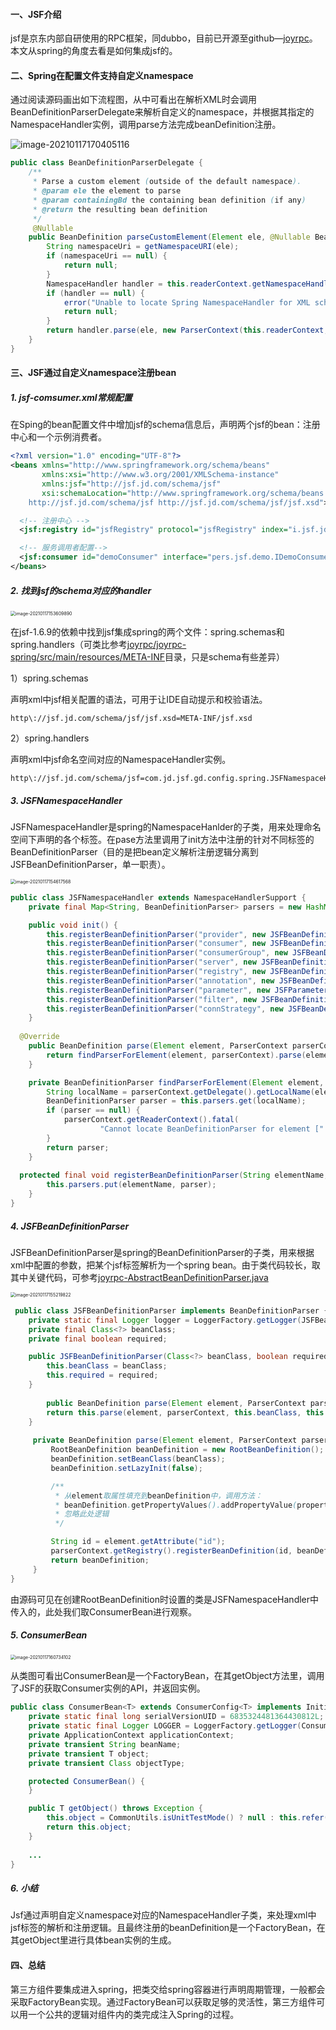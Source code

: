 #### 一、JSF介绍

jsf是京东内部自研使用的RPC框架，同dubbo，目前已开源至github—[joyrpc](https://github.com/joyrpc/joyrpc)。本文从spring的角度去看是如何集成jsf的。

#### 二、Spring在配置文件支持自定义namespace

通过阅读源码画出如下流程图，从中可看出在解析XML时会调用BeanDefinitionParserDelegate来解析自定义的namespace，并根据其指定的NamespaceHandler实例，调用parse方法完成beanDefinition注册。

![image-20210117170405116](pic/image-20210117170405116.png)

```java
public class BeanDefinitionParserDelegate {
	/**
	 * Parse a custom element (outside of the default namespace).
	 * @param ele the element to parse
	 * @param containingBd the containing bean definition (if any)
	 * @return the resulting bean definition
	 */
	 @Nullable
	public BeanDefinition parseCustomElement(Element ele, @Nullable BeanDefinition containingBd) {
		String namespaceUri = getNamespaceURI(ele);
		if (namespaceUri == null) {
			return null;
		}
		NamespaceHandler handler = this.readerContext.getNamespaceHandlerResolver().resolve(namespaceUri);
		if (handler == null) {
			error("Unable to locate Spring NamespaceHandler for XML schema namespace [" + namespaceUri + "]", ele);
			return null;
		}
		return handler.parse(ele, new ParserContext(this.readerContext, this, containingBd));
	}
}  
```



#### 三、JSF通过自定义namespace注册bean

##### 1. jsf-comsumer.xml常规配置

在Sping的bean配置文件中增加jsf的schema信息后，声明两个jsf的bean：注册中心和一个示例消费者。

```xml
<?xml version="1.0" encoding="UTF-8"?>
<beans xmlns="http://www.springframework.org/schema/beans"
	   xmlns:xsi="http://www.w3.org/2001/XMLSchema-instance"
	   xmlns:jsf="http://jsf.jd.com/schema/jsf"
	   xsi:schemaLocation="http://www.springframework.org/schema/beans http://www.springframework.org/schema/beans/spring-beans.xsd
    http://jsf.jd.com/schema/jsf http://jsf.jd.com/schema/jsf/jsf.xsd">

  <!-- 注册中心 -->
  <jsf:registry id="jsfRegistry" protocol="jsfRegistry" index="i.jsf.jd.com" />

  <!-- 服务调用者配置-->
  <jsf:consumer id="demoConsumer" interface="pers.jsf.demo.IDemoConsumer" protocol="jsf" alias="demo" />
</beans>
```

##### 2. 找到jsf的schema对应的handler

<img src="pic/image-20210117153609890.png" alt="image-20210117153609890" style="zoom:50%;" />

在jsf-1.6.9的依赖中找到jsf集成spring的两个文件：spring.schemas和spring.handlers（可类比参考[joyrpc/joyrpc-spring/src/main/resources/META-INF](https://github.com/joyrpc/joyrpc/tree/master/joyrpc-spring/src/main/resources/META-INF)目录，只是schema有些差异）

1）spring.schemas

声明xml中jsf相关配置的语法，可用于让IDE自动提示和校验语法。

```properties
http\://jsf.jd.com/schema/jsf/jsf.xsd=META-INF/jsf.xsd
```

2）spring.handlers

声明xml中jsf命名空间对应的NamespaceHandler实例。

```properties
http\://jsf.jd.com/schema/jsf=com.jd.jsf.gd.config.spring.JSFNamespaceHandler
```

##### 3. JSFNamespaceHandler

JSFNamespaceHandler是spring的NamespaceHanlder的子类，用来处理命名空间下声明的各个标签。在pase方法里调用了init方法中注册的针对不同标签的BeanDefinitionParser（目的是把bean定义解析注册逻辑分离到JSFBeanDefinitionParser，单一职责）。

<img src="pic/image-20210117154617568.png" alt="image-20210117154617568" style="zoom:50%;" />

```java
public class JSFNamespaceHandler extends NamespaceHandlerSupport {
  	private final Map<String, BeanDefinitionParser> parsers = new HashMap<String, BeanDefinitionParser>();

    public void init() {
        this.registerBeanDefinitionParser("provider", new JSFBeanDefinitionParser(ProviderBean.class, true));
        this.registerBeanDefinitionParser("consumer", new JSFBeanDefinitionParser(ConsumerBean.class, true));
        this.registerBeanDefinitionParser("consumerGroup", new JSFBeanDefinitionParser(ConsumerGroupBean.class, true));
        this.registerBeanDefinitionParser("server", new JSFBeanDefinitionParser(ServerBean.class, true));
        this.registerBeanDefinitionParser("registry", new JSFBeanDefinitionParser(RegistryConfig.class, true));
        this.registerBeanDefinitionParser("annotation", new JSFBeanDefinitionParser(AnnotationBean.class, true));
        this.registerBeanDefinitionParser("parameter", new JSFParameterDefinitionParser(ParameterConfig.class));
        this.registerBeanDefinitionParser("filter", new JSFBeanDefinitionParser(FilterBean.class, true));
        this.registerBeanDefinitionParser("connStrategy", new JSFBeanDefinitionParser(ConnStrategyBean.class, true));
    }
	
  @Override
	public BeanDefinition parse(Element element, ParserContext parserContext) {
		return findParserForElement(element, parserContext).parse(element, parserContext);
	}

	private BeanDefinitionParser findParserForElement(Element element, ParserContext parserContext) {
		String localName = parserContext.getDelegate().getLocalName(element);
		BeanDefinitionParser parser = this.parsers.get(localName);
		if (parser == null) {
			parserContext.getReaderContext().fatal(
					"Cannot locate BeanDefinitionParser for element [" + localName + "]", element);
		}
		return parser;
	}
  
  protected final void registerBeanDefinitionParser(String elementName, BeanDefinitionParser parser) {
		this.parsers.put(elementName, parser);
	}
}
```



##### 4. JSFBeanDefinitionParser

JSFBeanDefinitionParser是spring的BeanDefinitionParser的子类，用来根据xml中配置的参数，把某个jsf标签解析为一个spring bean。由于类代码较长，取其中关键代码，可参考[joyrpc-AbstractBeanDefinitionParser.java](https://github.com/joyrpc/joyrpc/blob/master/joyrpc-spring/src/main/java/io/joyrpc/spring/schema/AbstractBeanDefinitionParser.java)

<img src="pic/image-20210117155219822.png" alt="image-20210117155219822" style="zoom:50%;" />

```java
 public class JSFBeanDefinitionParser implements BeanDefinitionParser {
    private static final Logger logger = LoggerFactory.getLogger(JSFBeanDefinitionParser.class);
    private final Class<?> beanClass;
    private final boolean required;

    public JSFBeanDefinitionParser(Class<?> beanClass, boolean required) {
        this.beanClass = beanClass;
        this.required = required;
    }
   
		public BeanDefinition parse(Element element, ParserContext parserContext) {
        return this.parse(element, parserContext, this.beanClass, this.required);
    }
   
     private BeanDefinition parse(Element element, ParserContext parserContext, Class<?> beanClass, boolean requireId) {
         RootBeanDefinition beanDefinition = new RootBeanDefinition();
         beanDefinition.setBeanClass(beanClass);
         beanDefinition.setLazyInit(false);

         /** 
		  *	从element取属性填充到beanDefinition中，调用方法：
		  *	beanDefinition.getPropertyValues().addPropertyValue(property, value);
		  * 忽略此处逻辑
		  */ 

         String id = element.getAttribute("id");
         parserContext.getRegistry().registerBeanDefinition(id, beanDefinition);
         return beanDefinition;
     }
}
```

由源码可见在创建RootBeanDefinition时设置的类是JSFNamespaceHandler中传入的，此处我们取ConsumerBean进行观察。

##### 5. ConsumerBean

<img src="pic/image-20210117160734102.png" alt="image-20210117160734102" style="zoom: 50%;" />

从类图可看出ConsumerBean是一个FactoryBean，在其getObject方法里，调用了JSF的获取Consumer实例的API，并返回实例。

```java
public class ConsumerBean<T> extends ConsumerConfig<T> implements InitializingBean, FactoryBean, ApplicationContextAware, DisposableBean, BeanNameAware {
    private static final long serialVersionUID = 6835324481364430812L;
    private static final Logger LOGGER = LoggerFactory.getLogger(ConsumerBean.class);
    private ApplicationContext applicationContext;
    private transient String beanName;
    private transient T object;
    private transient Class objectType;

    protected ConsumerBean() {
    }

    public T getObject() throws Exception {
        this.object = CommonUtils.isUnitTestMode() ? null : this.refer();
        return this.object;
    }
  
  	...
}
```

##### 6. 小结

Jsf通过声明自定义namespace对应的NamespaceHandler子类，来处理xml中jsf标签的解析和注册逻辑。且最终注册的beanDefinition是一个FactoryBean，在其getObject里进行具体bean实例的生成。

#### 四、总结

第三方组件要集成进入spring，把类交给spring容器进行声明周期管理，一般都会采取FactoryBean实现。通过FactoryBean可以获取足够的灵活性，第三方组件可以用一个公共的逻辑对组件内的类完成注入Spring的过程。